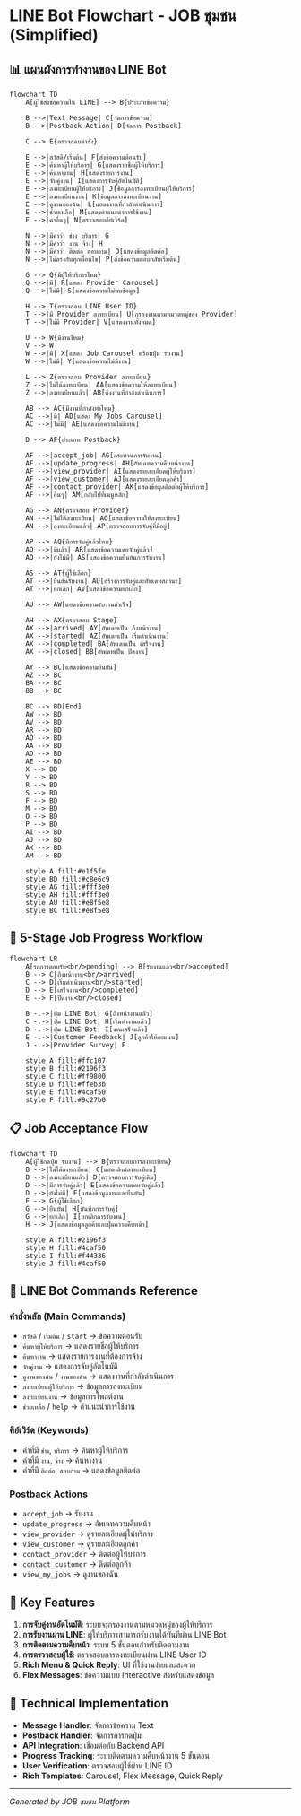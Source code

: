 # LINE Bot Flowchart - JOB ชุมชน (Simplified)

## 📊 แผนผังการทำงานของ LINE Bot

```mermaid
flowchart TD
    A[ผู้ใช้ส่งข้อความใน LINE] --> B{ประเภทข้อความ}
    
    B -->|Text Message| C[จัดการข้อความ]
    B -->|Postback Action| D[จัดการ Postback]
    
    C --> E{ตรวจสอบคำสั่ง}
    
    E -->|สวัสดี/เริ่มต้น| F[ส่งข้อความต้อนรับ]
    E -->|ค้นหาผู้ให้บริการ| G[แสดงรายชื่อผู้ให้บริการ]
    E -->|ค้นหางาน| H[แสดงรายการงาน]
    E -->|จับคู่งาน| I[แสดงการจับคู่อัตโนมัติ]
    E -->|ลงทะเบียนผู้ให้บริการ| J[ข้อมูลการลงทะเบียนผู้ให้บริการ]
    E -->|ลงทะเบียนงาน| K[ข้อมูลการลงทะเบียนงาน]
    E -->|ดูงานของฉัน| L[แสดงงานที่กำลังดำเนินการ]
    E -->|ช่วยเหลือ| M[แสดงคำแนะนำการใช้งาน]
    E -->|คำอื่นๆ| N[ตรวจสอบคีย์เวิร์ด]
    
    N -->|มีคำว่า ช่าง บริการ| G
    N -->|มีคำว่า งาน จ้าง| H
    N -->|มีคำว่า ติดต่อ สอบถาม| O[แสดงข้อมูลติดต่อ]
    N -->|ไม่ตรงกับทุกเงื่อนไข| P[ส่งข้อความตอบกลับเริ่มต้น]
    
    G --> Q{มีผู้ให้บริการไหม}
    Q -->|มี| R[แสดง Provider Carousel]
    Q -->|ไม่มี| S[แสดงข้อความไม่พบข้อมูล]
    
    H --> T{ตรวจสอบ LINE User ID}
    T -->|มี Provider ลงทะเบียน| U[กรองงานตามหมวดหมู่ของ Provider]
    T -->|ไม่มี Provider| V[แสดงงานทั้งหมด]
    
    U --> W{มีงานไหม}
    V --> W
    W -->|มี| X[แสดง Job Carousel พร้อมปุ่ม รับงาน]
    W -->|ไม่มี| Y[แสดงข้อความไม่มีงาน]
    
    L --> Z{ตรวจสอบ Provider ลงทะเบียน}
    Z -->|ไม่ได้ลงทะเบียน| AA[แสดงข้อความให้ลงทะเบียน]
    Z -->|ลงทะเบียนแล้ว| AB[ดึงงานที่กำลังดำเนินการ]
    
    AB --> AC{มีงานที่กำลังทำไหม}
    AC -->|มี| AD[แสดง My Jobs Carousel]
    AC -->|ไม่มี| AE[แสดงข้อความไม่มีงาน]
    
    D --> AF{ประเภท Postback}
    
    AF -->|accept_job| AG[กระบวนการรับงาน]
    AF -->|update_progress| AH[อัพเดทความคืบหน้างาน]
    AF -->|view_provider| AI[แสดงรายละเอียดผู้ให้บริการ]
    AF -->|view_customer| AJ[แสดงรายละเอียดลูกค้า]
    AF -->|contact_provider| AK[แสดงข้อมูลติดต่อผู้ให้บริการ]
    AF -->|อื่นๆ| AM[กลับไปที่เมนูหลัก]
    
    AG --> AN{ตรวจสอบ Provider}
    AN -->|ไม่ได้ลงทะเบียน| AO[แสดงข้อความให้ลงทะเบียน]
    AN -->|ลงทะเบียนแล้ว| AP[ตรวจสอบการจับคู่ที่มีอยู่]
    
    AP --> AQ{มีการจับคู่แล้วไหม}
    AQ -->|มีแล้ว| AR[แสดงข้อความเคยจับคู่แล้ว]
    AQ -->|ยังไม่มี| AS[แสดงข้อความยืนยันการรับงาน]
    
    AS --> AT{ผู้ใช้เลือก}
    AT -->|ยืนยันรับงาน| AU[สร้างการจับคู่และอัพเดทสถานะ]
    AT -->|ยกเลิก| AV[แสดงข้อความยกเลิก]
    
    AU --> AW[แสดงข้อความรับงานสำเร็จ]
    
    AH --> AX{ตรวจสอบ Stage}
    AX -->|arrived| AY[อัพเดทเป็น ถึงหน้างาน]
    AX -->|started| AZ[อัพเดทเป็น เริ่มดำเนินงาน]
    AX -->|completed| BA[อัพเดทเป็น เสร็จงาน]
    AX -->|closed| BB[อัพเดทเป็น ปิดงาน]
    
    AY --> BC[แสดงข้อความยืนยัน]
    AZ --> BC
    BA --> BC
    BB --> BC
    
    BC --> BD[End]
    AW --> BD
    AV --> BD
    AR --> BD
    AO --> BD
    AA --> BD
    AD --> BD
    AE --> BD
    X --> BD
    Y --> BD
    R --> BD
    S --> BD
    F --> BD
    M --> BD
    O --> BD
    P --> BD
    AI --> BD
    AJ --> BD
    AK --> BD
    AM --> BD

    style A fill:#e1f5fe
    style BD fill:#c8e6c9
    style AG fill:#fff3e0
    style AH fill:#fff3e0
    style AU fill:#e8f5e8
    style BC fill:#e8f5e8
```

## 🔄 5-Stage Job Progress Workflow

```mermaid
flowchart LR
    A[รอการตอบรับ<br/>pending] --> B[รับงานแล้ว<br/>accepted]
    B --> C[ถึงหน้างาน<br/>arrived]
    C --> D[เริ่มดำเนินงาน<br/>started]
    D --> E[เสร็จงาน<br/>completed]
    E --> F[ปิดงาน<br/>closed]
    
    B -.->|ปุ่ม LINE Bot| G[ถึงหน้างานแล้ว]
    C -.->|ปุ่ม LINE Bot| H[เริ่มทำงานแล้ว]
    D -.->|ปุ่ม LINE Bot| I[งานเสร็จแล้ว]
    E -.->|Customer Feedback| J[ลูกค้าให้คะแนน]
    J -.->|Provider Survey| F
    
    style A fill:#ffc107
    style B fill:#2196f3
    style C fill:#ff9800
    style D fill:#ffeb3b
    style E fill:#4caf50
    style F fill:#9c27b0
```

## 📋 Job Acceptance Flow

```mermaid
flowchart TD
    A[ผู้ใช้กดปุ่ม รับงาน] --> B{ตรวจสอบการลงทะเบียน}
    B -->|ไม่ได้ลงทะเบียน| C[แสดงลิงก์ลงทะเบียน]
    B -->|ลงทะเบียนแล้ว| D{ตรวจสอบการจับคู่เดิม}
    D -->|มีการจับคู่แล้ว| E[แสดงข้อความเคยจับคู่แล้ว]
    D -->|ยังไม่มี| F[แสดงข้อมูลงานและยืนยัน]
    F --> G{ผู้ใช้เลือก}
    G -->|ยืนยัน| H[บันทึกการจับคู่]
    G -->|ยกเลิก| I[ยกเลิกการรับงาน]
    H --> J[แสดงข้อมูลลูกค้าและปุ่มความคืบหน้า]
    
    style A fill:#2196f3
    style H fill:#4caf50
    style I fill:#f44336
    style J fill:#4caf50
```

## 📱 LINE Bot Commands Reference

### คำสั่งหลัก (Main Commands)
- `สวัสดี` / `เริ่มต้น` / `start` → ข้อความต้อนรับ
- `ค้นหาผู้ให้บริการ` → แสดงรายชื่อผู้ให้บริการ
- `ค้นหางาน` → แสดงรายการงานที่ต้องการจ้าง
- `จับคู่งาน` → แสดงการจับคู่อัตโนมัติ
- `ดูงานของฉัน` / `งานของฉัน` → แสดงงานที่กำลังดำเนินการ
- `ลงทะเบียนผู้ให้บริการ` → ข้อมูลการลงทะเบียน
- `ลงทะเบียนงาน` → ข้อมูลการโพสต์งาน
- `ช่วยเหลือ` / `help` → คำแนะนำการใช้งาน

### คีย์เวิร์ด (Keywords)
- คำที่มี `ช่าง`, `บริการ` → ค้นหาผู้ให้บริการ
- คำที่มี `งาน`, `จ้าง` → ค้นหางาน
- คำที่มี `ติดต่อ`, `สอบถาม` → แสดงข้อมูลติดต่อ

### Postback Actions
- `accept_job` → รับงาน
- `update_progress` → อัพเดทความคืบหน้า
- `view_provider` → ดูรายละเอียดผู้ให้บริการ
- `view_customer` → ดูรายละเอียดลูกค้า
- `contact_provider` → ติดต่อผู้ให้บริการ
- `contact_customer` → ติดต่อลูกค้า
- `view_my_jobs` → ดูงานของฉัน

## 🎯 Key Features

1. **การจับคู่งานอัตโนมัติ**: ระบบจะกรองงานตามหมวดหมู่ของผู้ให้บริการ
2. **การรับงานผ่าน LINE**: ผู้ให้บริการสามารถรับงานได้ทันทีผ่าน LINE Bot
3. **การติดตามความคืบหน้า**: ระบบ 5 ขั้นตอนสำหรับติดตามงาน
4. **การตรวจสอบผู้ใช้**: ตรวจสอบการลงทะเบียนผ่าน LINE User ID
5. **Rich Menu & Quick Reply**: UI ที่ใช้งานง่ายและสะดวก
6. **Flex Messages**: ข้อความแบบ Interactive สำหรับแสดงข้อมูล

## 🔧 Technical Implementation

- **Message Handler**: จัดการข้อความ Text
- **Postback Handler**: จัดการการกดปุ่ม
- **API Integration**: เชื่อมต่อกับ Backend API
- **Progress Tracking**: ระบบติดตามความคืบหน้างาน 5 ขั้นตอน
- **User Verification**: ตรวจสอบผู้ใช้ผ่าน LINE ID
- **Rich Templates**: Carousel, Flex Message, Quick Reply

---

*Generated by JOB ชุมชน Platform*